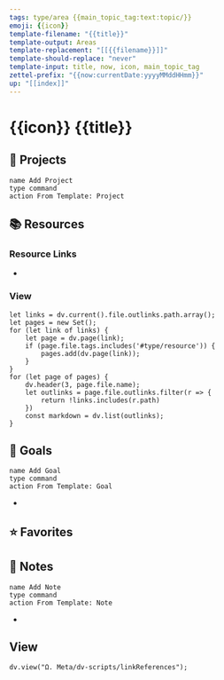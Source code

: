 ```yaml
---
tags: type/area {{main_topic_tag:text:topic/}}
emoji: {{icon}}
template-filename: "{{title}}"
template-output: Areas
template-replacement: "[[{{filename}}]]"
template-should-replace: "never" 
template-input: title, now, icon, main_topic_tag
zettel-prefix: "{{now:currentDate:yyyyMMddHHmm}}"
up: "[[index]]"
---
```


# {{icon}} {{title}}

## 📓 Projects
```button
name Add Project
type command
action From Template: Project
```

## 📚 Resources
### Resource Links
* 

### View
```dataviewjs 
let links = dv.current().file.outlinks.path.array();
let pages = new Set();
for (let link of links) {
	let page = dv.page(link);
	if (page.file.tags.includes('#type/resource')) {
		pages.add(dv.page(link));
	}
}
for (let page of pages) {
	dv.header(3, page.file.name);
	let outlinks = page.file.outlinks.filter(r => {
		return !links.includes(r.path)
	})
	const markdown = dv.list(outlinks);
}
```

## 🎯 Goals
```button
name Add Goal
type command
action From Template: Goal
```
* 


## ⭐ Favorites

## 📃 Notes
```button
name Add Note
type command
action From Template: Note
```
* 

## View
```dataviewjs
dv.view("Ω. Meta/dv-scripts/linkReferences");
```